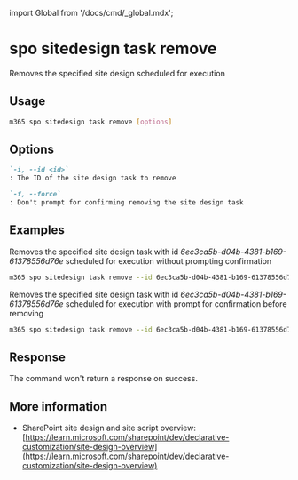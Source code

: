 <!-- DISCLAIMER: All secrets, passwords, and sensitive values in this document are examples only and not real credentials. -->
import Global from '/docs/cmd/_global.mdx';

# spo sitedesign task remove

Removes the specified site design scheduled for execution

## Usage

```sh
m365 spo sitedesign task remove [options]
```

## Options

```md definition-list
`-i, --id <id>`
: The ID of the site design task to remove

`-f, --force`
: Don't prompt for confirming removing the site design task
```

<Global />

## Examples

Removes the specified site design task with id _6ec3ca5b-d04b-4381-b169-61378556d76e_ scheduled for execution without prompting confirmation

```sh
m365 spo sitedesign task remove --id 6ec3ca5b-d04b-4381-b169-61378556d76e --force
```

Removes the specified site design task with id _6ec3ca5b-d04b-4381-b169-61378556d76e_ scheduled for execution with prompt for confirmation before removing

```sh
m365 spo sitedesign task remove --id 6ec3ca5b-d04b-4381-b169-61378556d76e
```

## Response

The command won't return a response on success.

## More information

- SharePoint site design and site script overview: [https://learn.microsoft.com/sharepoint/dev/declarative-customization/site-design-overview](https://learn.microsoft.com/sharepoint/dev/declarative-customization/site-design-overview)
